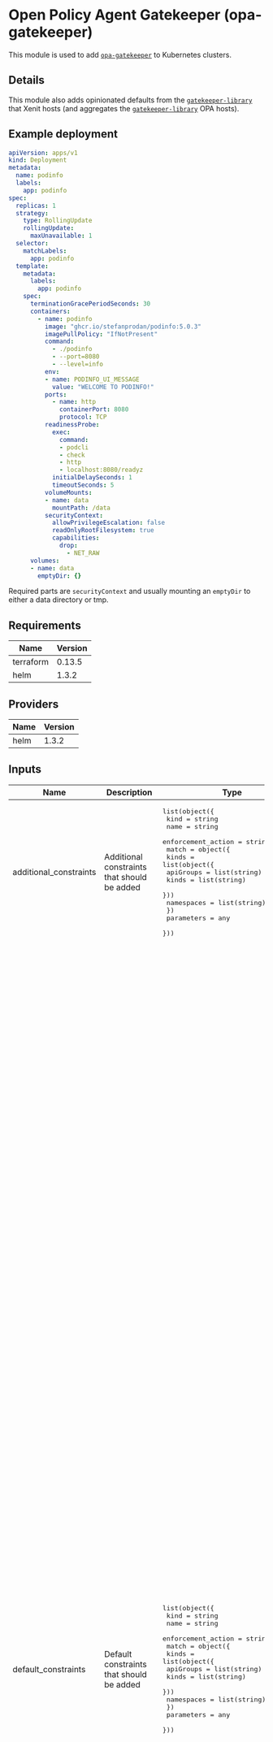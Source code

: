 # Open Policy Agent Gatekeeper (opa-gatekeeper)

This module is used to add [`opa-gatekeeper`](https://github.com/open-policy-agent/gatekeeper) to Kubernetes clusters.

## Details

This module also adds opinionated defaults from the [`gatekeeper-library`](https://github.com/XenitAB/gatekeeper-library) that Xenit hosts (and aggregates the [`gatekeeper-library`](https://github.com/open-policy-agent/gatekeeper-library) OPA hosts).

## Example deployment

```YAML
apiVersion: apps/v1
kind: Deployment
metadata:
  name: podinfo
  labels:
    app: podinfo
spec:
  replicas: 1
  strategy:
    type: RollingUpdate
    rollingUpdate:
      maxUnavailable: 1
  selector:
    matchLabels:
      app: podinfo
  template:
    metadata:
      labels:
        app: podinfo
    spec:
      terminationGracePeriodSeconds: 30
      containers:
        - name: podinfo
          image: "ghcr.io/stefanprodan/podinfo:5.0.3"
          imagePullPolicy: "IfNotPresent"
          command:
            - ./podinfo
            - --port=8080
            - --level=info
          env:
          - name: PODINFO_UI_MESSAGE
            value: "WELCOME TO PODINFO!"
          ports:
            - name: http
              containerPort: 8080
              protocol: TCP
          readinessProbe:
            exec:
              command:
              - podcli
              - check
              - http
              - localhost:8080/readyz
            initialDelaySeconds: 1
            timeoutSeconds: 5
          volumeMounts:
          - name: data
            mountPath: /data
          securityContext:
            allowPrivilegeEscalation: false
            readOnlyRootFilesystem: true
            capabilities:
              drop:
                - NET_RAW
      volumes:
      - name: data
        emptyDir: {}
```

Required parts are `securityContext` and usually mounting an `emptyDir` to either a data directory or tmp.

## Requirements

| Name | Version |
|------|---------|
| terraform | 0.13.5 |
| helm | 1.3.2 |

## Providers

| Name | Version |
|------|---------|
| helm | 1.3.2 |

## Inputs

| Name | Description | Type | Default | Required |
|------|-------------|------|---------|:--------:|
| additional\_constraints | Additional constraints that should be added | <pre>list(object({<br>    kind               = string<br>    name               = string<br>    enforcement_action = string<br>    match = object({<br>      kinds = list(object({<br>        apiGroups = list(string)<br>        kinds     = list(string)<br>      }))<br>      namespaces = list(string)<br>    })<br>    parameters = any<br>  }))</pre> | `[]` | no |
| default\_constraints | Default constraints that should be added | <pre>list(object({<br>    kind               = string<br>    name               = string<br>    enforcement_action = string<br>    match = object({<br>      kinds = list(object({<br>        apiGroups = list(string)<br>        kinds     = list(string)<br>      }))<br>      namespaces = list(string)<br>    })<br>    parameters = any<br>  }))</pre> | <pre>[<br>  {<br>    "enforcement_action": "",<br>    "kind": "K8sPSPAllowPrivilegeEscalationContainer",<br>    "match": {<br>      "kinds": [],<br>      "namespaces": []<br>    },<br>    "name": "psp-allow-privilege-escalation-container",<br>    "parameters": {}<br>  },<br>  {<br>    "enforcement_action": "",<br>    "kind": "K8sPSPHostNamespace",<br>    "match": {<br>      "kinds": [],<br>      "namespaces": []<br>    },<br>    "name": "psp-host-namespace",<br>    "parameters": {}<br>  },<br>  {<br>    "enforcement_action": "",<br>    "kind": "K8sPSPHostNetworkingPorts",<br>    "match": {<br>      "kinds": [],<br>      "namespaces": []<br>    },<br>    "name": "psp-host-network-ports",<br>    "parameters": {}<br>  },<br>  {<br>    "enforcement_action": "",<br>    "kind": "K8sPSPFlexVolumes",<br>    "match": {<br>      "kinds": [],<br>      "namespaces": []<br>    },<br>    "name": "psp-flexvolume-drivers",<br>    "parameters": {}<br>  },<br>  {<br>    "enforcement_action": "",<br>    "kind": "K8sPSPPrivilegedContainer",<br>    "match": {<br>      "kinds": [],<br>      "namespaces": []<br>    },<br>    "name": "psp-privileged-container",<br>    "parameters": {}<br>  },<br>  {<br>    "enforcement_action": "",<br>    "kind": "K8sPSPProcMount",<br>    "match": {<br>      "kinds": [],<br>      "namespaces": []<br>    },<br>    "name": "psp-proc-mount",<br>    "parameters": {}<br>  },<br>  {<br>    "enforcement_action": "",<br>    "kind": "K8sPSPReadOnlyRootFilesystem",<br>    "match": {<br>      "kinds": [],<br>      "namespaces": []<br>    },<br>    "name": "psp-readonlyrootfilesystem",<br>    "parameters": {}<br>  },<br>  {<br>    "enforcement_action": "",<br>    "kind": "K8sPSPVolumeTypes",<br>    "match": {<br>      "kinds": [],<br>      "namespaces": []<br>    },<br>    "name": "psp-volume-types",<br>    "parameters": {<br>      "volumes": [<br>        "configMap",<br>        "downwardAPI",<br>        "emptyDir",<br>        "persistentVolumeClaim",<br>        "secret",<br>        "projected"<br>      ]<br>    }<br>  },<br>  {<br>    "enforcement_action": "",<br>    "kind": "K8sPSPCapabilities",<br>    "match": {<br>      "kinds": [],<br>      "namespaces": []<br>    },<br>    "name": "psp-capabilities",<br>    "parameters": {<br>      "allowedCapabilities": [<br>        ""<br>      ],<br>      "requiredDropCapabilities": [<br>        "NET_RAW"<br>      ]<br>    }<br>  },<br>  {<br>    "enforcement_action": "",<br>    "kind": "K8sBlockNodePort",<br>    "match": {<br>      "kinds": [],<br>      "namespaces": []<br>    },<br>    "name": "block-node-port",<br>    "parameters": {}<br>  },<br>  {<br>    "enforcement_action": "",<br>    "kind": "K8sRequiredProbes",<br>    "match": {<br>      "kinds": [],<br>      "namespaces": []<br>    },<br>    "name": "required-probes",<br>    "parameters": {<br>      "probeTypes": [<br>        "tcpSocket",<br>        "httpGet",<br>        "exec"<br>      ],<br>      "probes": [<br>        "readinessProbe"<br>      ]<br>    }<br>  },<br>  {<br>    "enforcement_action": "",<br>    "kind": "K8sPodPriorityClass",<br>    "match": {<br>      "kinds": [],<br>      "namespaces": []<br>    },<br>    "name": "pod-priority-class",<br>    "parameters": {}<br>  }<br>]</pre> | no |
| exclude | Namespaces to opt out of constraints | <pre>list(object({<br>    excluded_namespaces = list(string)<br>    processes           = list(string)<br>  }))</pre> | <pre>[<br>  {<br>    "excluded_namespaces": [<br>      "kube-system",<br>      "gatekeeper-system"<br>    ],<br>    "processes": [<br>      "*"<br>    ]<br>  }<br>]</pre> | no |

## Outputs

No output.

